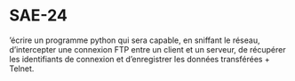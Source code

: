 # SAE-24
’écrire un programme python qui sera capable, en sniffant le réseau, d’intercepter une connexion FTP entre un client et un serveur, de récupérer les identifiants de connexion et d’enregistrer les données transférées + Telnet.
